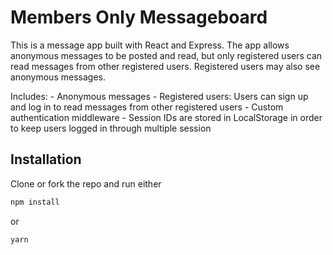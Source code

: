 # Members Only Messageboard

This is a message app built with React and Express. The app allows anonymous messages to be posted and read, but only registered users can read messages from other registered users. Registered users may also see anonymous messages.

Includes: 
    - Anonymous messages 
    - Registered users: Users can sign up and log in to read messages from other registered users 
    - Custom authentication middleware 
    - Session IDs are stored in LocalStorage in order to keep users logged in through multiple session

## Installation

Clone or fork the repo and run either

```bash
npm install
```

or

```bash
yarn
```
